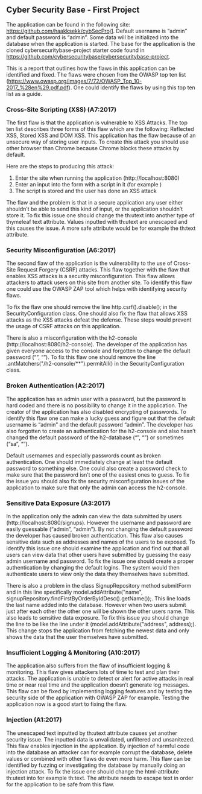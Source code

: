 ## Cyber Security Base - First Project

The application can be found in the following site: https://github.com/haakksekk/cybSecProj1.
Default username is “admin” and default password is “admin”. Some data will be initialized into the database when the application is started. The base for the application is the cloned cybersecuritybase-project starter code found in https://github.com/cybersecuritybase/cybersecuritybase-project.

This is a report that outlines how the flaws in this application can be identified and fixed. The flaws were chosen from the OWASP top ten list (https://www.owasp.org/images/7/72/OWASP_Top_10-2017_%28en%29.pdf.pdf). One could identify the flaws by using this top ten list as a guide.

### Cross-Site Scripting (XSS) (A7:2017)
The first flaw is that the application is vulnerable to XSS Attacks. The top ten list describes three forms of this flaw which are the following: Reflected XSS, Stored XSS and DOM XSS. This application has the flaw because of an unsecure way of storing user inputs. To create this attack you should use other browser than Chrome because Chrome blocks these attacks by default.

Here are the steps to producing this attack:
1. Enter the site when running the application (http://localhost:8080)
2. Enter an input into the form with a script in it (for example <script>alert(1);</script>)
3. The script is stored and the user has done an XSS attack

The flaw and the problem is that in a secure application any user either shouldn’t be able to send this kind of input, or the application shouldn’t store it. To fix this issue one should change the th:utext into another type of thymeleaf text attribute. Values inputted with th:utext are unescaped and this causes the issue. A more safe attribute would be for example the th:text attribute. 

### Security Misconfiguration (A6:2017)
The second flaw of the application is the vulnerability to the use of Cross-Site Request Forgery (CSRF) attacks. This flaw together with the flaw that enables XSS attacks is a security misconfiguration. This flaw allows attackers to attack users on this site from another site. To identify this flaw one could use the OWASP ZAP tool which helps with identifying security flaws.

To fix the flaw one should remove the line http.csrf().disable(); in the SecurityConfiguration class. One should also fix the flaw that allows XSS attacks as the XSS attacks defeat the defense. These steps would prevent the usage of CSRF attacks on this application.

There is also a misconfiguration with the h2-console (http://localhost:8080/h2-console). The developer of the application has given everyone access to the console and forgotten to change the default password (“”, “”). To fix this flaw one should remove the line .antMatchers("/h2-console/**").permitAll() in the SecurityConfiguration class.

### Broken Authentication (A2:2017)
The application has an admin user with a password, but the password is hard coded and there is no possibility to change it in the application. The creator of the application has also disabled encrypting of passwords. To identify this flaw one can make a lucky guess and figure out that the default username is “admin” and the default password “admin”. The developer has also forgotten to create an authentication for the h2-console and also hasn’t changed the default password of the h2-database (“”, “”) or sometimes (“sa”, “”).

Default usernames and especially passwords count as broken authentication. One should immediately change at least the default password to something else. One could also create a password check to make sure that the password isn’t one of the easiest ones to guess. To fix the issue you should also fix the security misconfiguration issues of the application to make sure that only the admin can access the h2-console.

### Sensitive Data Exposure (A3:2017)
In the application only the admin can view the data submitted by users (http://localhost:8080/signups). However the username and password are easily guessable (“admin”, “admin”). By not changing the default password the developer has caused broken authentication. This flaw also causes sensitive data such as addresses and names of the users to be exposed. To identify this issue one should examine the application and find out that all users can view data that other users have submitted by guessing the easy admin username and password. To fix the issue one should create a proper authentication by changing the default logins. The system would then authenticate users to view only the data they themselves have submitted.

There is also a problem in the class SignupRepository method submitForm and in this line specifically model.addAttribute("name", signupRepository.findFirstByOrderByIdDesc().getName());. This line loads the last name added into the database. However when two users submit just after each other the other one will be shown the other users name. This also leads to sensitive data exposure. To fix this issue you should change the line to be like the line under it (model.addAttribute("address", address);). This change stops the application from fetching the newest data and only shows the data that the user themselves have submitted.

### Insufficient Logging & Monitoring (A10:2017)
The application also suffers from the flaw of insufficient logging & monitoring. This flaw gives attackers lots of time to test and plan their attacks. The application is unable to detect or alert for active attacks in real time or near real time and the application doesn’t generate log messages. This flaw can be fixed by implementing logging features and by testing the security side of the application with OWASP ZAP for example. Testing the application now is a good start to fixing the flaw.

### Injection (A1:2017)
The unescaped text inputted by th:utext attribute causes yet another security issue. The inputted data is unvalidated, unfiltered and unsanitezed. This flaw enables injection in the application. By injection of harmful code into the database an attacker can for example corrupt the database, delete values or combined with other flaws do even more harm. This flaw can be identified by fuzzing or investigating the database by manually doing an injection attack. To fix the issue one should change the html-attribute th:utext into for example th:text. The attribute needs to escape text in order for the application to be safe from this flaw. 
